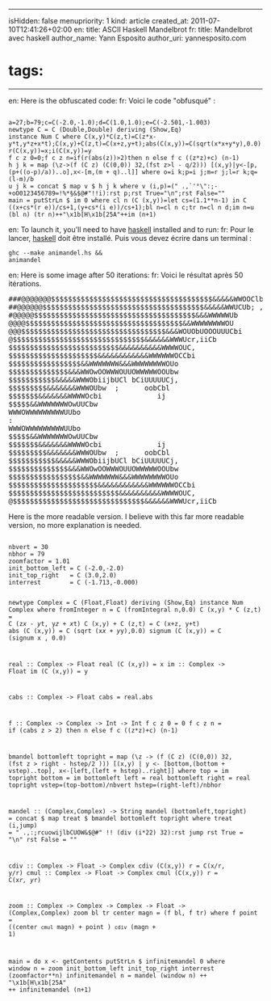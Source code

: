 -----
isHidden:       false
menupriority:   1
kind:           article
created_at:     2011-07-10T12:41:26+02:00
en: title: ASCII Haskell Mandelbrot
fr: title: Mandelbrot avec haskell
author_name: Yann Esposito
author_uri: yannesposito.com
# tags:
-----
en: Here is the obfuscated code:
fr: Voici le code "obfusqué" :

<code class="haskell" file="animandel.hs">
a=27;b=79;c=C(-2.0,-1.0);d=C(1.0,1.0);e=C(-2.501,-1.003)
newtype C = C (Double,Double) deriving (Show,Eq)
instance Num C where C(x,y)*C(z,t)=C(z*x-y*t,y*z+x*t);C(x,y)+C(z,t)=C(x+z,y+t);abs(C(x,y))=C(sqrt(x*x+y*y),0.0)
r(C(x,y))=x;i(C(x,y))=y
f c z 0=0;f c z n=if(r(abs(z))>2)then n else f c ((z*z)+c) (n-1)
h j k = map (\z->(f (C z) (C(0,0)) 32,(fst z>l - q/2))) [(x,y)|y<-[p,(p+((o-p)/a))..o],x<-[m,(m + q)..l]] where o=i k;p=i j;m=r j;l=r k;q=(l-m)/b
u j k = concat $ map v $ h j k where v (i,p)=(" .,`'°\":;-+oO0123456789=!%*§&$@#"!!i):rst p;rst True="\n";rst False=""
main = putStrLn $ im 0 where cl n (C (x,y))=let cs=(1.1**n-1) in C ((x+cs*(r e))/cs+1,(y+cs*(i e))/cs+1);bl n=cl n c;tr n=cl n d;im n=u (bl n) (tr n)++"\x1b[H\x1b[25A"++im (n+1)
</code>

en: To launch it, you'll need to have [haskell](http://haskell.org) installed and to run:
fr: Pour le lancer, [haskell](http://haskell.org) doit être installé. Puis vous devez écrire dans un terminal :

<code class="zsh">ghc --make animandel.hs && animandel</code>

en: Here is some image after 50 iterations:
fr: Voici le résultat après 50 itérations.

<pre>
###@@@@@@@$$$$$$$$$$$$$$$$$$$$$$$$$$$$$$$$$$$$$$&&&&&WWOOClbUOWW&&$$$$$$$$$$$$$$
##@@@@@@$$$$$$$$$$$$$$$$$$$$$$$$$$$$$$$$$$$$$$&&&&&WWUCUb; ,jUOWW&&&$$$$$$$$$$$$
#@@@@@$$$$$$$$$$$$$$$$$$$$$$$$$$$$$$$$$$$$$$&&&WWWWWUb       ooCWW&&&&&&$$$$$$$$
@@@@$$$$$$$$$$$$$$$$$$$$$$$$$$$$$$$$$$$$$&&WWWWWWWWOU         uUOWWWW&&&&&&$$$$$
@@@$$$$$$$$$$$$$$$$$$$$$$$$$$$$$$$$$$&&&WOUObUOOOUUUCbi      rbCUUUOWWWWWOUW&$$$
@$$$$$$$$$$$$$$$$$$$$$$$$$$$$$$$&&&&&&WWWUcr,iiCb                o wUUUUUC;OW&$$
$$$$$$$$$$$$$$$$$$$$$$$$$$&&&&&&&&&&WWWWOUC,                         j    llW&&$
$$$$$$$$$$$$$$$$$$$$$&&&&&&&&&&&&WWWWWWOCCbi                              bWWW&&
$$$$$$$$$$$$$$$$$&&WWWWWWW&&&WWWWWWWWOUo                                 jUOWW&&
$$$$$$$$$$$$$$&&&WWOwOOWWWOUUOWWWWWOOUbw                                  j.blW&
$$$$$$$$$$$&&&&&WWWObiijbUCl bCiUUUUUCj,                                    bOW&
$$$$$$$$$&&&&&&&WWWOUbw  ;      oobCbl                                     jUWW&
$$$$$$$&&&&&&&WWWWOcbi             ij                                      jUW&&
$$$$$&&WWWWWWWOwUUCbw                                                       WW&&
WWWOWWWWWWWWWUUbo                                                         UWWW&&
:                                                                      wbUOWW&&&
WWWOWWWWWWWWWUUbo                                                         UWWW&&
$$$$$&&WWWWWWWOwUUCbw                                                       WW&&
$$$$$$$&&&&&&&WWWWOcbi             ij                                      jUW&&
$$$$$$$$$&&&&&&&WWWOUbw  ;      oobCbl                                     jUWW&
$$$$$$$$$$$&&&&&WWWObiijbUCl bCiUUUUUCj,                                    bOW&
$$$$$$$$$$$$$$&&&WWOwOOWWWOUUOWWWWWOOUbw                                  j.blW&
$$$$$$$$$$$$$$$$$&&WWWWWWW&&&WWWWWWWWOUo                                 jUOWW&&
$$$$$$$$$$$$$$$$$$$$$&&&&&&&&&&&&WWWWWWOCCbi                              bWWW&&
$$$$$$$$$$$$$$$$$$$$$$$$$$&&&&&&&&&&WWWWOUC,                         j    llW&&$
@$$$$$$$$$$$$$$$$$$$$$$$$$$$$$$$&&&&&&WWWUcr,iiCb                o wUUUUUC;OW&$$
</pre>

Here is the more readable version. I believe with this far more readable version, no more explanation is needed.

<code class="haskell">
nbvert = 30
nbhor = 79
zoomfactor = 1.01
init_bottom_left = C (-2.0,-2.0)
init_top_right   = C (3.0,2.0)
interrest        = C (-1.713,-0.000)

newtype Complex = C (Float,Float) deriving (Show,Eq)
instance Num Complex where
    fromInteger n     = C (fromIntegral n,0.0)
    C (x,y) * C (z,t) = C (z*x - y*t, y*z + x*t)
    C (x,y) + C (z,t) = C (x+z, y+t)
    abs (C (x,y))     = C (sqrt (x*x + y*y),0.0)
    signum (C (x,y))  = C (signum x , 0.0)

real :: Complex -> Float
real (C (x,y))    = x
im :: Complex -> Float
im   (C (x,y))    = y

cabs :: Complex -> Float
cabs = real.abs

f :: Complex -> Complex -> Int -> Int
f c z 0 = 0
f c z n = if (cabs z > 2) then n else f c ((z*z)+c) (n-1) 


bmandel bottomleft topright = map (\z -> (f (C z) (C(0,0)) 32, (fst z > right - hstep/2 ))) [(x,y) | y <- [bottom,(bottom + vstep)..top], x<-[left,(left + hstep)..right]]
    where
        top = im topright
        bottom = im bottomleft
        left = real bottomleft
        right = real topright
        vstep=(top-bottom)/nbvert
        hstep=(right-left)/nbhor

mandel :: (Complex,Complex) -> String
mandel (bottomleft,topright) = concat $ map treat $ bmandel bottomleft topright
    where
        treat (i,jump) = " .,:;rcuowijlbCUOW&$@#" !! (div (i*22) 32):rst jump
        rst True = "\n"
        rst False = ""

cdiv :: Complex -> Float -> Complex
cdiv (C(x,y)) r = C(x/r, y/r) 
cmul :: Complex -> Float -> Complex
cmul (C(x,y)) r = C(x*r, y*r) 

zoom :: Complex -> Complex -> Complex -> Float -> (Complex,Complex)
zoom bl tr center magn = (f bl, f tr)
    where
        f point = ((center `cmul` magn) + point ) `cdiv` (magn + 1)
    

main = do
    x <- getContents
    putStrLn $ infinitemandel 0
    where
        window n = zoom init_bottom_left init_top_right interrest (zoomfactor**n) 
        infinitemandel n = mandel (window n) ++ "\x1b[H\x1b[25A" ++ infinitemandel (n+1)
</code>
